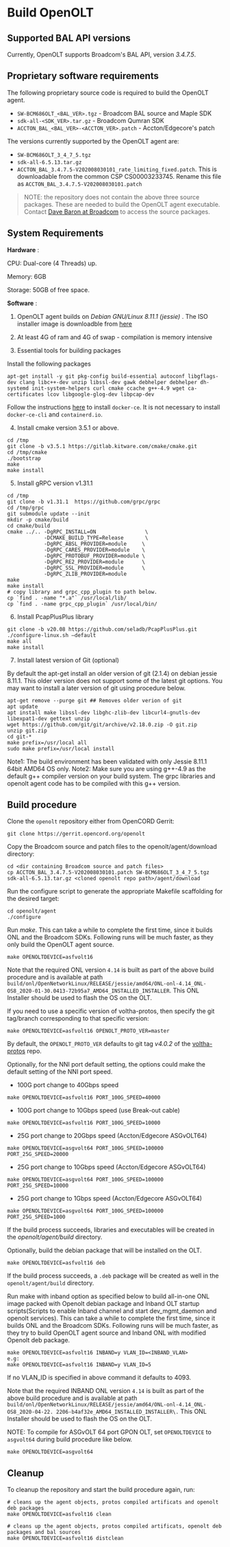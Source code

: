 # Build OpenOLT

## Supported BAL API versions

Currently, OpenOLT supports Broadcom's BAL API, version *3.4.7.5*.

## Proprietary software requirements

The following proprietary source code is required to build the OpenOLT agent.

* `SW-BCM686OLT_<BAL_VER>.tgz` - Broadcom BAL source and Maple SDK
* `sdk-all-<SDK_VER>.tar.gz` - Broadcom Qumran SDK
* `ACCTON_BAL_<BAL_VER>-<ACCTON_VER>.patch` - Accton/Edgecore's patch

The versions currently supported by the OpenOLT agent are:

* `SW-BCM686OLT_3_4_7_5.tgz`
* `sdk-all-6.5.13.tar.gz`
* `ACCTON_BAL_3.4.7.5-V202008030101_rate_limiting_fixed.patch`. This is downloadable from the common CSP CS00003233745. Rename this file as `ACCTON_BAL_3.4.7.5-V202008030101.patch`

> NOTE: the repository does not contain the above three source packages.  These
> are needed to build the OpenOLT agent executable. Contact [Dave Baron at
> Broadcom](mailto:dave.baron@broadcom.com) to access the source packages.

## System Requirements

**Hardware** :

CPU: Dual-core (4 Threads) up.

Memory: 6GB

Storage: 50GB of free space.

**Software** :

1. OpenOLT agent builds on *Debian GNU/Linux 8.11.1 (jessie)* . The ISO installer image is downloadble from [here](https://cdimage.debian.org/cdimage/archive/8.11.1/amd64/iso-cd/debian-8.11.1-amd64-netinst.iso)

2. At least 4G of ram and 4G of swap -  compilation is memory intensive

3. Essential tools for building packages

Install the following packages

   `apt-get install -y git pkg-config build-essential autoconf libgflags-dev clang libc++-dev unzip libssl-dev gawk debhelper debhelper dh-systemd init-system-helpers curl cmake ccache g++-4.9 wget ca-certificates lcov libgoogle-glog-dev libpcap-dev`

Follow the instructions [here](https://docs.docker.com/engine/install/debian/) to install `docker-ce`. It is not necessary to install `docker-ce-cli` and `containerd.io`.

4. Install cmake version 3.5.1 or above.

```shell
cd /tmp
git clone -b v3.5.1 https://gitlab.kitware.com/cmake/cmake.git
cd /tmp/cmake
./bootstrap
make
make install
```

5. Install gRPC version v1.31.1

``` shell
cd /tmp
git clone -b v1.31.1  https://github.com/grpc/grpc
cd /tmp/grpc
git submodule update --init
mkdir -p cmake/build
cd cmake/build
cmake ../.. -DgRPC_INSTALL=ON                \
            -DCMAKE_BUILD_TYPE=Release       \
            -DgRPC_ABSL_PROVIDER=module     \
            -DgRPC_CARES_PROVIDER=module    \
            -DgRPC_PROTOBUF_PROVIDER=module \
            -DgRPC_RE2_PROVIDER=module      \
            -DgRPC_SSL_PROVIDER=module      \
            -DgRPC_ZLIB_PROVIDER=module
make
make install
# copy library and grpc_cpp_plugin to path below.
cp `find . -name "*.a"` /usr/local/lib/
cp `find . -name grpc_cpp_plugin` /usr/local/bin/
```

6. Install PcapPlusPlus library

```shell
git clone -b v20.08 https://github.com/seladb/PcapPlusPlus.git
./configure-linux.sh —default
make all
make install
```

7. Install latest version of Git (optional)

By default the apt-get install an older version of git (2.1.4) on debian jessie 8.11.1. This older version does not support some of the latest git options. You may want to install a later version of git using procedure below.

```shell
apt-get remove --purge git ## Removes older verion of git
apt update
apt install make libssl-dev libghc-zlib-dev libcurl4-gnutls-dev libexpat1-dev gettext unzip
wget https://github.com/git/git/archive/v2.18.0.zip -O git.zip
unzip git.zip
cd git-*
make prefix=/usr/local all
sudo make prefix=/usr/local install
```

Note1: The build environment has been validated with only Jessie 8.11.1 64bit AMD64 OS only.
Note2: Make sure you are using g++-4.9 as the default g++ compiler version on your build system. The grpc libraries and openolt agent code has to be compiled with this g++ version.

## Build procedure

Clone the `openolt` repository either from OpenCORD Gerrit:

```shell
git clone https://gerrit.opencord.org/openolt
```

Copy the Broadcom source and patch files to the openolt/agent/download directory:

```shell
cd <dir containing Broadcom source and patch files>
cp ACCTON_BAL_3.4.7.5-V202008030101.patch SW-BCM686OLT_3_4_7_5.tgz sdk-all-6.5.13.tar.gz <cloned openolt repo path>/agent/download
```

Run the configure script to generate the appropriate Makefile scaffolding for
the desired target:

```shell
cd openolt/agent
./configure
```

Run *make*. This can take a while to complete the first time, since it builds
ONL and the Broadcom SDKs. Following runs will be much faster, as they only
build the OpenOLT agent source.

```shell
make OPENOLTDEVICE=asfvolt16
```

Note that the required ONL version `4.14` is built as part of the above build
procedure and is available at path
`build/onl/OpenNetworkLinux/RELEASE/jessie/amd64/ONL-onl-4.14_ONL-OS8_2020-01-30.0413-72b95a7_AMD64_INSTALLED_INSTALLER`.
This ONL Installer should be used to flash the OS on the OLT.

If you need to use a specific version of voltha-protos, then specify the git
tag/branch corresponding to that specific version:

```shell
make OPENOLTDEVICE=asfvolt16 OPENOLT_PROTO_VER=master
```

By default, the `OPENOLT_PROTO_VER` defaults to git tag *v4.0.2* of the
[voltha-protos](https://gerrit.opencord.org/gitweb?p=voltha-protos.git;a=summary)
repo.

Optionally, for the NNI port default setting, the options could make the default setting of the NNI port speed.

* 100G port change to 40Gbps speed
```shell
make OPENOLTDEVICE=asfvolt16 PORT_100G_SPEED=40000
```
* 100G port change to 10Gbps speed (use Break-out cable)
```shell
make OPENOLTDEVICE=asfvolt16 PORT_100G_SPEED=10000
```
* 25G port change to 20Gbps speed (Accton/Edgecore ASGvOLT64)
```shell
make OPENOLTDEVICE=asgvolt64 PORT_100G_SPEED=100000 PORT_25G_SPEED=20000
```
* 25G port change to 10Gbps speed (Accton/Edgecore ASGvOLT64)
```shell
make OPENOLTDEVICE=asgvolt64 PORT_100G_SPEED=100000 PORT_25G_SPEED=10000
```
* 25G port change to 1Gbps speed (Accton/Edgecore ASGvOLT64)
```shell
make OPENOLTDEVICE=asgvolt64 PORT_100G_SPEED=100000 PORT_25G_SPEED=1000
```

If the build process succeeds, libraries and executables will be created in the
*openolt/agent/build* directory.

Optionally, build the debian package that will be installed on the OLT.

```shell
make OPENOLTDEVICE=asfvolt16 deb
```

If the build process succeeds, a `.deb` package will be created as well in the
`openolt/agent/build` directory.

Run make with inband option as specified below to build all-in-one ONL image
packed with Openolt debian package and Inband OLT startup scripts(Scripts
to enable Inband channel and start dev_mgmt_daemon and openolt services).
This can take a while to complete the first time, since it builds
ONL and the Broadcom SDKs. Following runs will be much faster, as they try to
build OpenOLT agent source and Inband ONL with modified Openolt deb package.

```shell
make OPENOLTDEVICE=asfvolt16 INBAND=y VLAN_ID=<INBAND_VLAN>
e.g:
make OPENOLTDEVICE=asfvolt16 INBAND=y VLAN_ID=5
```

If no VLAN_ID is specified in above command it defaults to 4093.

Note that the required INBAND ONL version `4.14` is built as part of the above
build procedure and is available at path
`build/onl/OpenNetworkLinux/RELEASE/jessie/amd64/ONL-onl-4.14_ONL-OS8_2020-04-22.
2206-b4af32e_AMD64_INSTALLED_INSTALLER\.`
This ONL Installer should be used to flash the OS on the OLT.

NOTE: To compile for ASGvOLT 64 port GPON OLT, set `OPENOLTDEVICE` to
`asgvolt64` during build procedure like below.

```shell
make OPENOLTDEVICE=asgvolt64
```

## Cleanup

To cleanup the repository and start the build procedure again, run:

```shell
# cleans up the agent objects, protos compiled artificats and openolt deb packages
make OPENOLTDEVICE=asfvolt16 clean

# cleans up the agent objects, protos compiled artificats, openolt deb packages and bal sources
make OPENOLTDEVICE=asfvolt16 distclean
```
